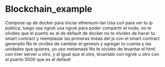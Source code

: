 # Blockchain_example
Compose up de docker para iniciar ethereum-lan
Usa curl para ver tu ip publica, luego usa ngrok
usa ngrok para poder compartir el nodo, no te olvides que el puerto es el de default de docker
no te olvides de hacer tu smart contract y reemplazar las primeras lineas del js con el smart contract generado
No te olvides de cambiar el genesis y agregar tu cuenta y las unidades que quieres, yo uso metamask
No te olvides de levantar el html con liver server u otro, y al igual que el otro, levantalo con ngrok u otro con el puerto 5500 que es el default
